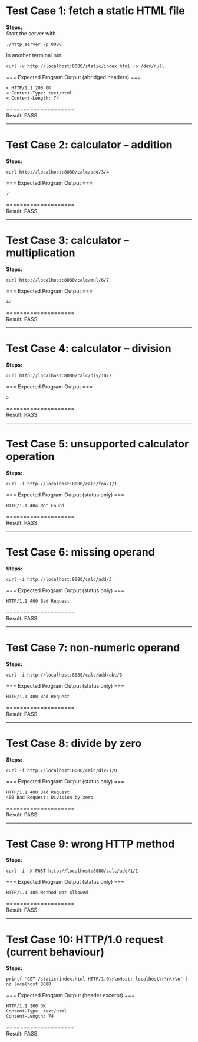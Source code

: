 # Test Case 1: fetch a static HTML file  
**Steps:**  
Start the server with  
```
./http_server -p 8080
```  
In another terminal run:  
```
curl -v http://localhost:8080/static/index.html -o /dev/null
```  

=== Expected Program Output (abridged headers) ===  
```
< HTTP/1.1 200 OK
< Content-Type: text/html
< Content-Length: 74
```  
====================  
Result: PASS  

---

# Test Case 2: calculator – addition  
**Steps:**  
```
curl http://localhost:8080/calc/add/3/4
```  

=== Expected Program Output ===  
```
7
```  
====================  
Result: PASS  

---

# Test Case 3: calculator – multiplication  
**Steps:**  
```
curl http://localhost:8080/calc/mul/6/7
```  

=== Expected Program Output ===  
```
42
```  
====================  
Result: PASS  

---

# Test Case 4: calculator – division  
**Steps:**  
```
curl http://localhost:8080/calc/div/10/2
```  

=== Expected Program Output ===  
```
5
```  
====================  
Result: PASS  

---

# Test Case 5: unsupported calculator operation  
**Steps:**  
```
curl -i http://localhost:8080/calc/foo/1/1
```  

=== Expected Program Output (status only) ===  
```
HTTP/1.1 404 Not Found
```  
====================  
Result: PASS  

---

# Test Case 6: missing operand  
**Steps:**  
```
curl -i http://localhost:8080/calc/add/3
```  

=== Expected Program Output (status only) ===  
```
HTTP/1.1 400 Bad Request
```  
====================  
Result: PASS  

---

# Test Case 7: non-numeric operand  
**Steps:**  
```
curl -i http://localhost:8080/calc/add/abc/3
```  

=== Expected Program Output (status only) ===  
```
HTTP/1.1 400 Bad Request
```  
====================  
Result: PASS  

---

# Test Case 8: divide by zero  
**Steps:**  
```
curl -i http://localhost:8080/calc/div/1/0
```  

=== Expected Program Output (status only) ===  
```
HTTP/1.1 400 Bad Request
400 Bad Request: Division by zero
```  
====================  
Result: PASS  

---

# Test Case 9: wrong HTTP method  
**Steps:**  
```
curl -i -X POST http://localhost:8080/calc/add/1/1
```  

=== Expected Program Output (status only) ===  
```
HTTP/1.1 405 Method Not Allowed
```  
====================  
Result: PASS  

---

# Test Case 10: HTTP/1.0 request (current behaviour)  
**Steps:**  
```
printf 'GET /static/index.html HTTP/1.0\r\nHost: localhost\r\n\r\n' | nc localhost 8080
```  

=== Expected Program Output (header excerpt) ===  
```
HTTP/1.1 200 OK
Content-Type: text/html
Content-Length: 74
```  
====================  
Result: PASS  
